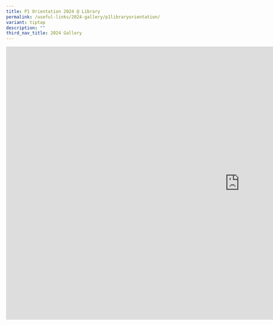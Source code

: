 ```yaml
---
title: P1 Orientation 2024 @ Library
permalink: /useful-links/2024-gallery/p1libraryorientation/
variant: tiptap
description: ""
third_nav_title: 2024 Gallery
---
```

<div class="iframe-wrapper">
<iframe height="749" width="1280" allowfullscreen="true" frameborder="0" src="https://docs.google.com/presentation/d/e/2PACX-1vQB_acehGcseVXAhlWn04t3MPSfWRlyfj9pfQxXAXt-DnQ5ftWdPUWKiCJ3pt5Ksw/embed?start=true&amp;loop=true&amp;delayms=3000"></iframe>
</div>
<p></p>